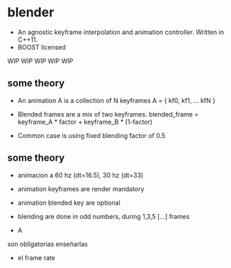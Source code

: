 blender
=======

- An agnostic keyframe interpolation and animation controller. Written in C++11.
- BOOST licensed

WIP WIP WIP WIP WIP

some theory
-----------

- An animation A is a collection of N keyframes
  A = { kf0, kf1, ... kfN }

- Blended frames are a mix of two keyframes.
  blended_frame = keyframe_A * factor + keyframe_B * (1-factor)

- Common case is using fixed blending factor of 0.5




some theory
-----------

- animacion a 60 hz (dt=16.5), 30 hz (dt=33)
- animation keyframes are render mandatory
- animation blended key are optional

- blending are done in odd numbers, during 1,3,5 [...] frames
- A

son obligatorias enseñarlas

- el frame rate
